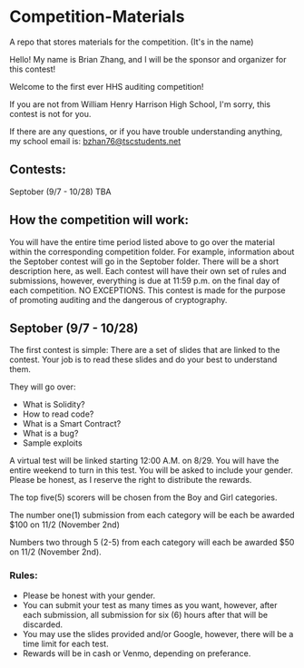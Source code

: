 # Competition-Materials
A repo that stores materials for the competition. (It's in the name)


Hello! My name is Brian Zhang, and I will be the sponsor and organizer for this contest!

Welcome to the first ever HHS auditing competition!

If you are not from William Henry Harrison High School, I'm sorry, this contest is not for you.

If there are any questions, or if you have trouble understanding anything, my school email is: bzhan76@tscstudents.net

## Contests:
Septober (9/7 - 10/28)
TBA

## How the competition will work:
You will have the entire time period listed above to go over the material within the corresponding competition folder. For example, information about the Septober contest will go in the Septober folder. There will be a short description here, as well. Each contest will have their own set of rules and submissions, however, everything is due at 11:59 p.m. on the final day of each competition. NO EXCEPTIONS. This contest is made for the purpose of promoting auditing and the dangerous of cryptography.

## Septober (9/7 - 10/28)
The first contest is simple: There are a set of slides that are linked to the contest. Your job is to read these slides and do your best to understand them.

They will go over:

- What is Solidity?
- How to read code?
- What is a Smart Contract?
- What is a bug?
- Sample exploits

A virtual test will be linked starting 12:00 A.M. on 8/29. You will have the entire weekend to turn in this test. You will be asked to include your gender. Please be honest, as I reserve the right to distribute the rewards.

The top five(5) scorers will be chosen from the Boy and Girl categories.

The number one(1) submission from each category will be each be awarded $100 on 11/2 (November 2nd)

Numbers two through 5 (2-5) from each category will each be awarded $50 on 11/2 (November 2nd).

### Rules:
- Please be honest with your gender.
- You can submit your test as many times as you want, however, after each submission, all submission for six (6) hours after that will be discarded.
- You may use the slides provided and/or Google, however, there will be a time limit for each test.
- Rewards will be in cash or Venmo, depending on preferance.




